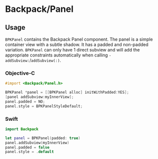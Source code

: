 # Backpack/Panel

## Usage

`BPKPanel` contains the Backpack Panel component. The panel is a simple container view with a subtle shadow. It has a padded and non-padded variation. `BPKPanel` can only have 1 direct subview and will add the appropriate constraints automatically when calling `-addSubview:`/`addSubview(:)`.

### Objective-C

```objective-c
#import <Backpack/Panel.h>

BPKPanel *panel = [[BPKPanel alloc] initWithPadded:YES];
[panel addSubview:myInnerView];
panel.padded = NO;
panel.style = BPKPanelStyleDefault;
```

### Swift

```swift
import Backpack

let panel = BPKPanel(padded: true)
panel.addSubview(myInnerView)
panel.padded = false
panel.style = .default
```
